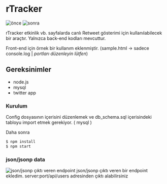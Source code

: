 # rTracker

![önce](http://i.imgur.com/kSRxYb0.png)
![sonra](http://i.imgur.com/UBQC8if.png)


rTracker etkinlik vb. sayfalarda canlı Retweet gösterimi için kullanılabilecek bir araçtır. Yalnızca back-end kodları mevcuttur.

Front-end için örnek bir kullanım eklenmiştir.
(sample.html -> sadece console.log | *portları düzenleyin lütfen*)

## Gereksinimler

*   node.js
*   mysql
*   twitter app


### Kurulum

Config dosyasının içerisini düzenlemek ve db_schema.sql içerisindeki tabloyu import etmek gerekiyor. ( mysql )

Daha sonra

```sh
$ npm install
$ npm start

```
### json/jsonp data
![json/jsonp çıktı veren endpoint](http://i.imgur.com/TfuL94T.png)
json/jsonp çıktı veren bir endpoint ekledim.
server:port/api/users adresinden çıktı alabilirsiniz
